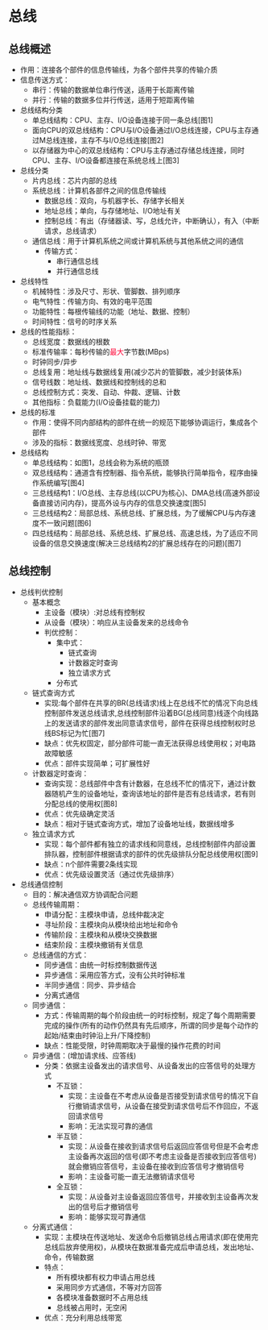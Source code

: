 # 总线

## 总线概述

* 作用：连接各个部件的信息传输线，为各个部件共享的传输介质
* 信息传送方式：
  * 串行：传输的数据单位串行传送，适用于长距离传输
  * 并行：传输的数据多位并行传送，适用于短距离传输
* 总线结构分类
  * 单总线结构：CPU、主存、I/O设备连接于同一条总线[图1]
  * 面向CPU的双总线结构：CPU与I/O设备通过I/O总线连接，CPU与主存通过M总线连接，主存不与I/O总线连接[图2]
  * 以存储器为中心的双总线结构：CPU与主存通过存储总线连接，同时CPU、主存、I/O设备都连接在系统总线上[图3]
* 总线分类
  * 片内总线：芯片内部的总线
  * 系统总线：计算机各部件之间的信息传输线
    * 数据总线：双向，与机器字长、存储字长相关
    * 地址总线；单向，与存储地址、I/O地址有关
    * 控制总线：有出（存储器读、写，总线允许，中断确认），有入（中断请求，总线请求）
  * 通信总线：用于计算机系统之间或计算机系统与其他系统之间的通信
    * 传输方式：
      * 串行通信总线
      * 并行通信总线
* 总线特性
  * 机械特性：涉及尺寸、形状、管脚数、排列顺序
  * 电气特性：传输方向、有效的电平范围
  * 功能特性：每根传输线的功能（地址、数据、控制）
  * 时间特性：信号的时序关系
* 总线的性能指标：
  * 总线宽度：数据线的根数
  * 标准传输率：每秒传输的<font color=#FF0033>最大</font>字节数(MBps)
  * 时钟同步/异步
  * 总线复用：地址线与数据线复用(减少芯片的管脚数，减少封装体系)
  * 信号线数：地址线、数据线和控制线的总和
  * 总线控制方式：突发、自动、仲裁、逻辑、计数
  * 其他指标：负载能力(I/O设备挂载的能力)
* 总线的标准
  * 作用：使得不同内部结构的部件在统一的规范下能够协调运行，集成各个部件
  * 涉及的指标：数据线宽度、总线时钟、带宽
* 总线结构
  * 单总线结构：如图1，总线会称为系统的瓶颈
  * 双总线结构：通道含有控制器、指令系统，能够执行简单指令，程序由操作系统编写[图4]
  * 三总线结构1：I/O总线、主存总线(以CPU为核心)、DMA总线(高速外部设备直接访问内存)，提高外设与内存的信息交换速度[图5]
  * 三总线结构2：局部总线、系统总线、扩展总线，为了缓解CPU与内存速度不一致问题[图6]
  * 四总线结构：局部总线、系统总线、扩展总线、高速总线，为了适应不同设备的信息交换速度(解决三总线结构2的扩展总线存在的问题)[图7]

## 总线控制

* 总线判优控制
  * 基本概念
    * 主设备（模块）:对总线有控制权
    * 从设备（模块）：响应从主设备发来的总线命令
    * 判优控制：
      * 集中式：
        * 链式查询
        * 计数器定时查询
        * 独立请求方式
      * 分布式
  * 链式查询方式  
    * 实现:每个部件在共享的BR(总线请求)线上在总线不忙的情况下向总线控制部件发送总线请求,总线控制部件沿着BG(总线同意)线逐个向线路上的发送请求的部件发出同意请求信号，部件在获得总线控制权时总线BS标记为忙[图7]
    * 缺点：优先权固定，部分部件可能一直无法获得总线使用权；对电路故障敏感
    * 优点：部件实现简单；可扩展性好
  * 计数器定时查询：
    * 查询实现：总线部件中含有计数器，在总线不忙的情况下，通过计数器随机产生的设备地址，查询该地址的部件是否有总线请求，若有则分配总线的使用权[图8]
    * 优点：优先级确定灵活
    * 缺点：相对于链式查询方式，增加了设备地址线，数据线增多
  * 独立请求方式
    * 实现：每个部件都有独立的请求线和同意线，总线控制部件内部设置排队器，控制部件根据请求的部件的优先级排队分配总线使用权[图9]
    * 缺点：n个部件需要2条线实现
    * 优点：优先级设置灵活（通过优先级排序）
* 总线通信控制
  * 目的：解决通信双方协调配合问题
  * 总线传输周期：
    * 申请分配：主模块申请，总线仲裁决定
    * 寻址阶段：主模块向从模块给出地址和命令
    * 传输阶段：主模块和从模块交换数据
    * 结束阶段：主模块撤销有关信息
  * 总线通信的方式：
    * 同步通信：由统一时标控制数据传送
    * 异步通信：采用应答方式，没有公共时钟标准
    * 半同步通信：同步、异步结合
    * 分离式通信
  * 同步通信：
    * 方式：传输周期的每个阶段由统一的时标控制，规定了每个周期需要完成的操作(所有的动作仍然具有先后顺序，所谓的同步是每个动作的起始/结束由时钟沿上升/下降控制)
    * 缺点：性能受限，时钟周期取决于最慢的操作花费的时间
  * 异步通信：(增加请求线、应答线)
    * 分类：依据主设备发出的请求信号、从设备发出的应答信号的处理方式
      * 不互锁：
        * 实现：主设备在不考虑从设备是否接受到请求信号的情况下自行撤销请求信号，从设备在接受到请求信号后不作回应，不返回请求信号
        * 影响：无法实现可靠的通信
      * 半互锁：
        * 实现：从设备在接收到请求信号后返回应答信号但是不会考虑主设备再次返回的信号(即不考虑主设备是否接收到应答信号)就会撤销应答信号，主设备在接收到应答信号才撤销信号
        * 影响：主设备可能一直无法撤销请求信号
      * 全互锁：
        * 实现：从设备对主设备返回应答信号，并接收到主设备再次发出的信号后才撤销信号
        * 影响：能够实现可靠通信
  * 分离式通信：
    * 实现：主模块在传送地址、发送命令后撤销总线占用请求(即在使用完总线后放弃使用权)，从模块在数据准备完成后申请总线，发出地址、命令，传输数据
    * 特点：
      * 所有模块都有权力申请占用总线
      * 采用同步方式通信，不等对方回答
      * 各模块准备数据时不占用总线
      * 总线被占用时，无空闲
    * 优点：充分利用总线带宽
